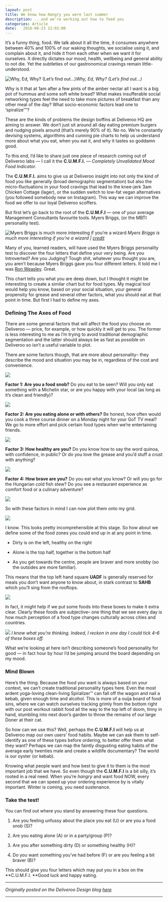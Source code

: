 ```yaml
---
layout: post
title: We know how Hangry you were last summer
description: ...and we're working out how to feed you
categories: Article
date:   2016-08-23 12:01:00
---
```


It’s a funny thing, food. We talk about it all the time, it consumes anywhere between 40% and 100% of our waking thoughts, we socialise using it, and complain about it, and hide it from each other when we want it for ourselves. It directly dictates our mood, health, wellbeing and general ability to not die. Yet the subtleties of our gastronomical cravings remain little-understood.

![Why, Ed, Why? (Let’s find out…)](https://cdn-images-1.medium.com/max/4096/1*bphybiWn3Ct5PsHTkic46w.jpeg)*Why, Ed, Why? (Let’s find out…)*


Why is it that at 1am after a few pints of the amber nectar all I want is a big pot of hummus and some soft white bread? What makes insufferable social networking types feel the need to take more pictures of breakfast than any other meal of the day? What socio-economic factors lead one to ‘spiralize™’?

These are the kinds of problems the design boffins at Deliveroo HQ are aiming to answer. We don’t just sit around all day eating premium burgers and nudging pixels around (that’s merely 90% of it). No no. We’re constantly devising systems, algorithms and cunning pie charts to help us understand more about what you eat, when you eat it, and why it tastes so goddamn good.

To this end, I’d like to share just one piece of research coming out of Deliveroo labs — I call it the **C.U.M.F.I.** *— Completely Unvalidated Mood Food Indicator*.

The **C.U.M.F.I.** aims to give us at Deliveroo insight into not only the kind of food you like generally (broad demographic segmentation) but also the micro-fluctuations in your food cravings that lead to the knee-jerk 3am Chicken Cottage (lager), or the sudden switch to low-fat vegan alternatives (you followed somebody new on Instagram). This way we can improve the food we offer to our loyal Deliveroo scoffers.

But first let’s go back to the root of the **C.U.M.F.I** — one of your average Management Consultants favourite tools. Myers Briggs, (or the MBTI personality test).

![Myers Briggs is much more interesting if you’re a wizard](https://cdn-images-1.medium.com/max/1200/1*p7V7-lJg574F9UoqW5ja3w.jpeg)
_Myers Briggs is much more interesting if you’re a wizard | [credit](http://makani.deviantart.com/)_


Many of you, learned readers, will have used the Myers Briggs personality test to discover the four letters that define your very being. Are you Introverted? Are you Judging? Tough shit, whatever you thought you are, you aren’t because Myers Briggs gave you four different letters. It told me I was [Ron Weasley](http://sunnysweetpea.com/wp-content/uploads/2014/10/mbti-harry-potter-chart.jpg). Great.

This chart tells you what you are deep down, but I thought it might be interesting to create a similar chart but for food types. My magical tool would help you know, based on your social situation, your general propensity for grease and several other factors, what you should eat at that point in time. But first I had to define my axes.

### Defining The Axes of Food

There are some general factors that will affect the food you choose on Deliveroo — price, for example, or how quickly it will get to you. The former is less interesting to me as I’m trying to avoid traditional demographic segmentation and the latter should always be as fast as possible on Deliveroo so isn’t a useful variable to plot.

There are some factors though, that are more about personality– they describe the mood and situation you may be in, regardless of the cost and convenience.

![](https://cdn-images-1.medium.com/max/2644/1*UrYgNdu0Q-va71aHsHLf_A.png)

**Factor 1: Are you a food snob?**
Do you eat to be seen? Will you only eat something with a Michelin star, or are you happy with your local (as long as it’s clean and friendly)?

![](https://cdn-images-1.medium.com/max/2644/1*GF6Fb4-EoDgbE3q-pGoXWQ.png)

**Factor 2: Are you eating alone or with others?**
Be honest, how often would you cook a three course dinner on a Monday night for your GoT TV meal? We go to more effort and pick certain food types when we’re entertaining friends.

![](https://cdn-images-1.medium.com/max/2644/1*HyyreEtDYXr0f7z8Wvnqug.png)

**Factor 3: How healthy are you?**
Do you know how to say the word quinoa, with confidence, in public? Or do you love the grease and you’d stuff a crust with anything?

![](https://cdn-images-1.medium.com/max/2644/1*ihGhDA_jFtnn4ehcWQOgOg.png)

**Factor 4: How brave are you?**
Do you eat what you know? Or will you go for the Hungarian cold fish stew? Do you see a restaurant experience as comfort food or a culinary adventure?

![](https://cdn-images-1.medium.com/max/2000/1*YuQuZRMmMW1LVlfwg9nPQQ.gif)

So with these factors in mind I can now plot them onto my grid.

![](https://cdn-images-1.medium.com/max/4000/1*39xqUz97wWWXydMpuCslQA.png)

I know. This looks pretty incomprehensible at this stage. So how about we define some of the food zones you could end up in at any point in time.

* Dirty is on the left, healthy on the right

* Alone is the top half, together is the bottom half

* As you get towards the centre, people are braver and more snobby (so the outsides are more familiar).

This means that the top left hand square **UADF** is generally reserved for meals you don’t want anyone to know about, in stark contrast to **SAHB** which you’ll sing from the rooftops.

![](https://cdn-images-1.medium.com/max/4000/1*VY5K2LVGYFiRc5XZW3h9KA.gif)

In fact, it might help if we put some foods into these boxes to make it extra clear. Clearly these foods are subjective– one thing that we see every day is how much perception of a food type changes culturally across cities and countries.

![](https://cdn-images-1.medium.com/max/4000/1*jWgdl5etVn0DoH2_cCpqWw.png)
*I know what you’re thinking. Indeed, I reckon in one day I could tick 4–6 of these boxes off.*

What we’re looking at here isn’t describing someone’s food personality for good — in fact hour by hour I’d be jumping around the board depending on my mood.

### Mind Blown

Here’s the thing. Because the food you want is always based on your context, we can’t create traditional personality types here. Even the most ardent yoga-loving clean-living Spiralizer™ can fall off the wagon and nail a kebab, given enough time and alcohol. This is more of a ouija board of food sins, where we can watch ourselves tracking grimly from the bottom right with our post workout rabbit food all the way to the top left of doom, tinny in hand, stumbling into next door’s garden to throw the remains of our large Doner at their cat.

So how can we use this? Well, perhaps the **C.U.M.F.I** will help us at Deliveroo map our own users’ food habits. Maybe we can ask them to self-identify as one of these types before ordering, to better offer them what they want? Perhaps we can map the faintly disgusting eating habits of the average early twenties male and create a wildlife documentary? The world is our oyster (or kebab).

Knowing what people want and how best to give it to them is the most important job that we have. So even though the **C.U.M.F.I** is a bit silly, it’s rooted in a real need. When you’re *hangry* and want food NOW, every second that we can speed up your ordering experience by is vitally important. Winter is coming, you need sustenance.

### Take the test!

You can find out where you stand by answering these four questions.

1. Are you feeling unfussy about the place you eat (U) or are you a food snob (S)?

1. Are you eating alone (A) or in a party/group (P)?

1. Are you after something dirty (D) or something healthy (H)?

1. Do you want something you’ve had before (F) or are you feeling a bit braver (B)?

This should give you four letters which may put you in a box on the **C.U.M.F.I. **Good luck and happy eating.

----

*Originally posted on the Deliveroo Design blog [here](https://medium.com/deliveroo-design/we-know-how-hangry-you-were-last-summer-40df9b1f69a)*

----
